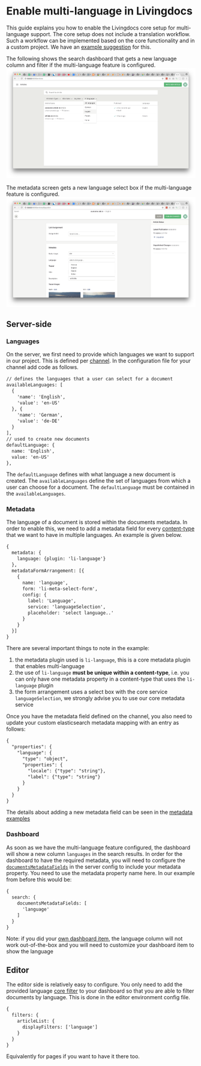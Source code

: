 # Enable multi-language in Livingdocs

This guide explains you how to enable the Livingdocs core setup for multi-language support.
The core setup does not include a translation workflow. Such a workflow can be implemented based on the core functionality and in a custom project. We have an [example suggestion](./translations_example.md) for this.

The following shows the search dashboard that gets a new language column and filter if the multi-language feature is configured.
![Dashboard UI](./multi-language-images/dashboard.png)

The metadata screen gets a new language select box if the multi-language feature is configured.
![Dashboard UI](./multi-language-images/metadata.png)


## Server-side

### Languages

On the server, we first need to provide which languages we want to support in our project. This is defined per [channel](../reference-docs/server-configuration/channel-config.md). In the configuration file for your channel
add code as follows.

```
// defines the languages that a user can select for a document
availableLanguages: [
  {
    'name': 'English',
    'value': 'en-US'
  }, {
    'name': 'German',
    'value': 'de-DE'
  }
],
// used to create new documents
defaultLanguage: {
  name: 'English',
  value: 'en-US'
},
```

The `defaultLanguage` defines with what language a new document is created. The `availableLanguages` define the set of
languages from which a user can choose for a document. The `defaultLanguage` must be contained in the `availableLanguages`.

### Metadata

The language of a document is stored within the documents metadata. In order to enable this, we need to add a metadata field for every
[content-type](../reference-docs/server-configuration/content-type-config.md) that we want to have in multiple languages. An example is
given below.

```
{
  metadata: {
    language: {plugin: 'li-language'}
  },
  metadataFormArrangement: [{
    {
      name: 'language',
      form: 'li-meta-select-form',
      config: {
        label: 'Language',
        service: 'languageSelection',
        placeholder: 'select language..'
      }
    }
  }]
}
```

There are several important things to note in the example:
1. the metadata plugin used is `li-language`, this is a core metadata plugin that enables multi-language
2. the use of `li-language` **must be unique within a content-type**, i.e. you can only have one metadata property in a content-type that uses the `li-language` plugin
3. the form arrangement uses a select box with the core service `languageSelection`, we strongly advise you to use our core metadata service

Once you have the metadata field defined on the channel, you also need to update your custom elasticsearch metadata mapping with an entry as follows:
```
{
  "properties": {
    "language": {
      "type": "object",
      "properties": {
        "locale": {"type": "string"},
        "label": {"type": "string"}
      }
    }
  }
}
```

The details about adding a new metadata field can be seen in the [metadata examples](./metadata/metadata-examples.md)

### Dashboard

As soon as we have the multi-language feature configured, the dashboard will show a new column `languages` in the search results.
In order for the dashboard to have the required metadata, you will need to configure the [`documentsMetadataFields`](../reference-docs/server-configuration/config.md) in the server config to include your metadata property. You need to use the metadata property name here. In our example from before this would be:
```
{
  search: {
    documentsMetadataFields: [
      'language'
    ]
  }
}
```

Note: if you did your [own dashboard item](./push_notifications.md#add-a-custom-dashboard-item), the language column will not work out-of-the-box and you will need to customize your dashboard item to show the language

## Editor

The editor side is relatively easy to configure. You only need to add the provided language [core filter](../reference-docs/editor-configuration/menu-and-dashboards.md) to your dashboard so that you are able to filter documents by language. This is done in the editor environment config file.

```
{
  filters: {
    articleList: {
      displayFilters: ['language']
    }
  }
}
```

Equivalently for pages if you want to have it there too.
